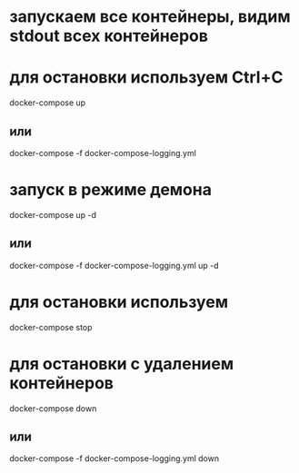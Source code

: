 # запускаем все контейнеры, видим stdout всех контейнеров
# для остановки используем Ctrl+C
docker-compose up
## или
docker-compose -f docker-compose-logging.yml
# запуск в режиме демона
docker-compose up -d
## или
docker-compose -f docker-compose-logging.yml up -d
# для остановки используем 
docker-compose stop
# для остановки с удалением контейнеров 
docker-compose down
## или
docker-compose -f docker-compose-logging.yml down
